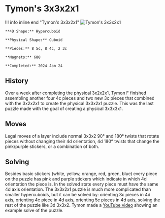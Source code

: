# Tymon's 3x3x2x1

!!! info inline end "Tymon's 3x3x2x1"
    ![Tymon's 3x3x2x1](/assets/images/3321phys.jpeg)
    

    **4D Shape:** Hypercuboid

    **Physical Shape:** Cuboid

    **Pieces:** 8 5c, 8 4c, 2 3c

    **Magnets:** 688

    **Completed:** 2024 Jan 24

## History

Over a week after completing the physical 3x2x2x1, [Tymon F](https://hypercubing.xyz/leaderboards/solvers/tymofro/) finished assembling another four 4c pieces and two new 3c pieces that combined with the 3x2x2x1 to create the physical 3x3x2x1 puzzle. This was the last puzzle made with the goal of creating a physical 3x3x3x1.

## Moves

Legal moves of a layer include normal 3x3x2 90° and 180° twists that rotate pieces without changing their 4d orientation, 4d 180° twists that change the pink/purple stickers, or a combination of both.

## Solving

Besides basic stickers (white, yellow, orange, red, green, blue) every piece on the puzzle has pink and purple stickers which indicate in which 4d orientation the piece is. In the solved state every piece must have the same 4d axis orientation.
The 3x3x2x1 puzzle is much more complicated than smaller hypercuboids, but it can be solved by: orienting 3c pieces in 4d axis, orienting 4c piece in 4d axis, orienting 5c pieces in 4d axis, solving the rest of the puzzle like 3d 3x3x2. Tymon made a [YouTube video](https://youtu.be/zJ13FI62GDE) showing an example solve of the puzzle.
